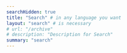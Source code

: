 ```yaml
---
searchHidden: true
title: "Search" # in any language you want
layout: "search" # is necessary
# url: "/archive"
# description: "Description for Search"
summary: "search"
---
```

